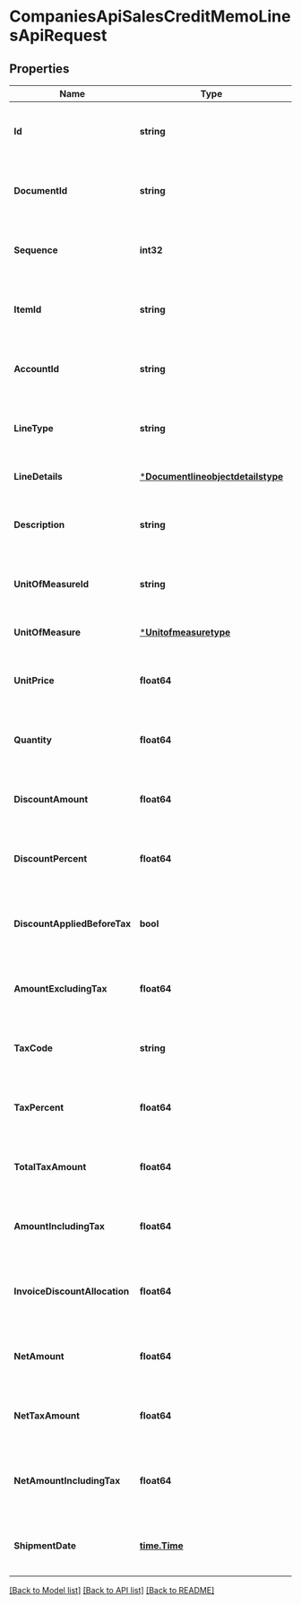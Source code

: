 # CompaniesApiSalesCreditMemoLinesApiRequest

## Properties
Name | Type | Description | Notes
------------ | ------------- | ------------- | -------------
**Id** | **string** | The id property for the Dynamics 365 Business Central salesCreditMemoLine entity | [optional] [default to null]
**DocumentId** | **string** | The documentId property for the Dynamics 365 Business Central salesCreditMemoLine entity | [optional] [default to null]
**Sequence** | **int32** | The sequence property for the Dynamics 365 Business Central salesCreditMemoLine entity | [optional] [default to null]
**ItemId** | **string** | The itemId property for the Dynamics 365 Business Central salesCreditMemoLine entity | [optional] [default to null]
**AccountId** | **string** | The accountId property for the Dynamics 365 Business Central salesCreditMemoLine entity | [optional] [default to null]
**LineType** | **string** | The lineType property for the Dynamics 365 Business Central salesCreditMemoLine entity | [optional] [default to null]
**LineDetails** | [***Documentlineobjectdetailstype**](documentlineobjectdetailstype.md) |  | [optional] [default to null]
**Description** | **string** | The description property for the Dynamics 365 Business Central salesCreditMemoLine entity | [optional] [default to null]
**UnitOfMeasureId** | **string** | The unitOfMeasureId property for the Dynamics 365 Business Central salesCreditMemoLine entity | [optional] [default to null]
**UnitOfMeasure** | [***Unitofmeasuretype**](unitofmeasuretype.md) |  | [optional] [default to null]
**UnitPrice** | **float64** | The unitPrice property for the Dynamics 365 Business Central salesCreditMemoLine entity | [optional] [default to null]
**Quantity** | **float64** | The quantity property for the Dynamics 365 Business Central salesCreditMemoLine entity | [optional] [default to null]
**DiscountAmount** | **float64** | The discountAmount property for the Dynamics 365 Business Central salesCreditMemoLine entity | [optional] [default to null]
**DiscountPercent** | **float64** | The discountPercent property for the Dynamics 365 Business Central salesCreditMemoLine entity | [optional] [default to null]
**DiscountAppliedBeforeTax** | **bool** | The discountAppliedBeforeTax property for the Dynamics 365 Business Central salesCreditMemoLine entity | [optional] [default to null]
**AmountExcludingTax** | **float64** | The amountExcludingTax property for the Dynamics 365 Business Central salesCreditMemoLine entity | [optional] [default to null]
**TaxCode** | **string** | The taxCode property for the Dynamics 365 Business Central salesCreditMemoLine entity | [optional] [default to null]
**TaxPercent** | **float64** | The taxPercent property for the Dynamics 365 Business Central salesCreditMemoLine entity | [optional] [default to null]
**TotalTaxAmount** | **float64** | The totalTaxAmount property for the Dynamics 365 Business Central salesCreditMemoLine entity | [optional] [default to null]
**AmountIncludingTax** | **float64** | The amountIncludingTax property for the Dynamics 365 Business Central salesCreditMemoLine entity | [optional] [default to null]
**InvoiceDiscountAllocation** | **float64** | The invoiceDiscountAllocation property for the Dynamics 365 Business Central salesCreditMemoLine entity | [optional] [default to null]
**NetAmount** | **float64** | The netAmount property for the Dynamics 365 Business Central salesCreditMemoLine entity | [optional] [default to null]
**NetTaxAmount** | **float64** | The netTaxAmount property for the Dynamics 365 Business Central salesCreditMemoLine entity | [optional] [default to null]
**NetAmountIncludingTax** | **float64** | The netAmountIncludingTax property for the Dynamics 365 Business Central salesCreditMemoLine entity | [optional] [default to null]
**ShipmentDate** | [**time.Time**](time.Time.md) | The shipmentDate property for the Dynamics 365 Business Central salesCreditMemoLine entity | [optional] [default to null]

[[Back to Model list]](../README.md#documentation-for-models) [[Back to API list]](../README.md#documentation-for-api-endpoints) [[Back to README]](../README.md)


